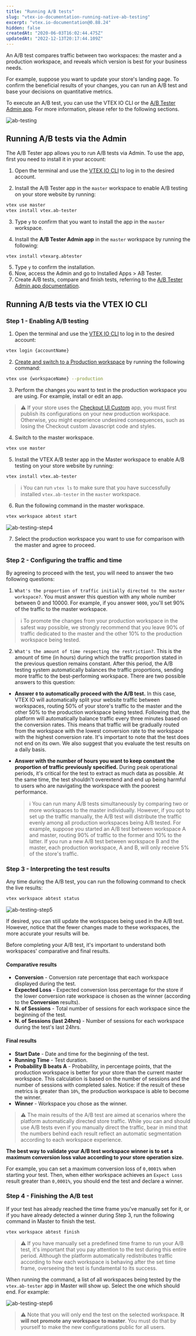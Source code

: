 ```yaml
---
title: "Running A/B tests"
slug: "vtex-io-documentation-running-native-ab-testing"
excerpt: "vtex.io-documentation@0.88.24"
hidden: false
createdAt: "2020-06-03T16:02:44.475Z"
updatedAt: "2022-12-13T20:17:44.109Z"
---
```


An A/B test compares traffic between two workspaces: the master and a production workspace, and reveals which version is best for your business needs.

For example, suppose you want to update your store's landing page. To confirm the beneficial results of your changes, you can run an A/B test and base your decisions on quantitative metrics.

To execute an A/B test, you can use the VTEX IO CLI or the [A/B Tester Admin app](https://developers.vtex.com/vtex-developer-docs/docs/vtexarg-abtester). For more information, please refer to the following sections.

![ab-testing](https://cdn.jsdelivr.net/gh/vtexdocs/dev-portal-content@main/images/vtex-io-documentation-running-native-ab-testing-0.png)

## Running A/B tests via the Admin

The A/B Tester app allows you to run A/B tests via Admin. To use the app, first you need to install it in your account:

1. Open the terminal and use the [VTEX IO CLI](https://developers.vtex.com/vtex-developer-docs/docs/vtex-io-documentation-vtex-io-cli-installation-and-command-reference) to log in to the desired account.

2. Install the A/B Tester app in the `master` workspace to enable A/B testing on your store website by running:

  ```sh
  vtex use master
  vtex install vtex.ab-tester
  ```

3. Type `y` to confirm that you want to install the app in the `master` workspace.

4. Install the **A/B Tester Admin app** in the `master` workspace by running the following:

  ```sh
  vtex install vtexarg.abtester
  ```
  
5. Type `y` to confirm the installation.
6. Now, access the Admin and go to Installed Apps > AB Tester.
7. Create A/B tests, compare and finish tests, referring to the [A/B Tester Admin app documentation](https://developers.vtex.com/vtex-developer-docs/docs/vtexarg-abtester#usage).

## Running A/B tests via the VTEX IO CLI

### Step 1 - Enabling A/B testing

1. Open the terminal and use the [VTEX IO CLI](https://developers.vtex.com/vtex-developer-docs/docs/vtex-io-documentation-vtex-io-cli-installation-and-command-reference) to log in to the desired account:

  ```sh
  vtex login {accountName}
  ```

2. [Create and switch to a Production workspace](https://developers.vtex.com/vtex-developer-docs/docs/vtex-io-documentation-creating-a-production-workspace) by running the following command:

  ```sh
  vtex use {workspaceName} --production
  ```

3. Perform the changes you want to test in the production workspace you are using. For example, install or edit an app.

  > ⚠️ If your store uses the [Checkout UI Custom](https://developers.vtex.com/vtex-developer-docs/docs/vtex-checkout-ui-custom-v0) app, you must first publish its configurations on your new production workspace. Otherwise, you might experience undesired consequences, such as losing the Checkout custom Javascript code and styles.

4. Switch to the master workspace.

  ```sh
  vtex use master
  ```

5. Install the VTEX A/B tester app in the Master workspace to enable A/B testing on your store website by running:

  ```
  vtex install vtex.ab-tester
  ```

  > ℹ️ You can run `vtex ls` to make sure that you have successfully installed `vtex.ab-tester` in the `master` workspace.

6. Run the following command in the master workspace.

  ```sh
  vtex workspace abtest start
  ```

![ab-testing-step4](https://cdn.jsdelivr.net/gh/vtexdocs/dev-portal-content@main/images/vtex-io-documentation-running-native-ab-testing-1.png)

7. Select the production workspace you want to use for comparison with the master and agree to proceed.

### Step 2 - Configuring the traffic and time

By agreeing to proceed with the test, you will need to answer the two following questions:

1. `What's the proportion of traffic initially directed to the master workspace?`. You must answer this question with any whole number between 0 and 10000. For example, if you answer `9000`, you'll set 90% of the traffic to the master workspace.

  > ℹ️ To promote the changes from your production workspace in the safest way possible, we strongly recommend that you leave 90% of traffic dedicated to the master and the other 10% to the production workspace being tested.

2. `What's the amount of time respecting the restriction?`. This is the amount of time (in hours) during which the traffic proportion stated in the previous question remains constant. After this period, the A/B testing system automatically balances the traffic proportions, sending more traffic to the best-performing workspace. There are two possible answers to this question:

- **Answer `0` to automatically proceed with the A/B test.** In this case, VTEX IO will automatically split your website traffic between workspaces, routing 50% of your store's traffic to the master and the other 50% to the production workspace being tested. Following that, the platform will automatically balance traffic every three minutes based on the conversion rates. This means that traffic will be gradually routed from the workspace with the lowest conversion rate to the workspace with the highest conversion rate. It's important to note that the test does not end on its own. We also suggest that you evaluate the test results on a daily basis.
- **Answer with the number of hours you want to keep constant the proportion of traffic previously specified.** During peak operational periods, it's critical for the test to extract as much data as possible. At the same time, the test shouldn't overextend and end up being harmful to users who are navigating the workspace with the poorest performance.

  > ℹ️ You can run many A/B tests simultaneously by comparing two or more workspaces to the master individually. However, if you opt to set up the traffic manually, the A/B test will distribute the traffic evenly among all production workspaces being A/B tested. For example, suppose you started an A/B test between workspace A and master, routing 90% of traffic to the former and 10% to the latter. If you run a new A/B test between workspace B and the master, each production workspace, A and B, will only receive 5% of the store's traffic.

### Step 3 - Interpreting the test results

Any time during the A/B test, you can run the following command to check the live results:

```sh
vtex workspace abtest status
```

![ab-testing-step5](https://cdn.jsdelivr.net/gh/vtexdocs/dev-portal-content@main/images/vtex-io-documentation-running-native-ab-testing-2.png)

If desired, you can still update the workspaces being used in the A/B test. However, notice that the fewer changes made to these workspaces, the more accurate your results will be.

Before completing your A/B test, it's important to understand both workspaces' comparative and final results.

#### Comparative results

- **Conversion** - Conversion rate percentage that each workspace displayed during the test.
- **Expected Loss** - Expected conversion loss percentage for the store if the lower conversion rate workspace is chosen as the winner (according to the **Conversion** results).
- **N. of Sessions** - Total number of sessions for each workspace since the beginning of the test.
- **N. of Sessions (last 24hrs)** - Number of sessions for each workspace during the test's last 24hrs.

#### Final results

- **Start Date** - Date and time for the beginning of the test.
- **Running Time** - Test duration.
- **Probability B beats A** - Probability, in percentage points, that the production workspace is better for your store than the current master workspace. This calculation is based on the number of sessions and the number of sessions with completed sales. Notice: if the result of these metrics is greater than `10%`, the production workspace is able to become the winner.
- **Winner** - Workspace you chose as the winner.

> ⚠️ The main results of the A/B test are aimed at scenarios where the platform automatically directed store traffic. While you can and should use A/B tests even if you manually direct the traffic, bear in mind that the numbers behind each result reflect an automatic segmentation according to each workspace experience.

**The best way to validate your A/B test workspace winner is to set a maximum conversion loss value according to your store operation size.**

For example, you can set a maximum conversion loss of `0,0001%` when starting your test. Then, when either workspace achieves an `Expect Loss` result greater than `0,0001%`, you should end the test and declare a winner.

### Step 4 - Finishing the A/B test

If your test has already reached the time frame you've manually set for it, or if you have already detected a winner during Step 3, run the following command in Master to finish the test.

```sh
vtex workspace abtest finish
```

> ⚠️ If you have manually set a predefined time frame to run your A/B test, it's important that you pay attention to the test during this entire period. Although the platform automatically redistributes traffic according to how each workspace is behaving after the set time frame, overseeing the test is fundamental to its success.

When running the command, a list of all workspaces being tested by the `vtex.ab-tester` app in Master will show up. Select the one which should end. For example:

![ab-testing-step6](https://cdn.jsdelivr.net/gh/vtexdocs/dev-portal-content@main/images/vtex-io-documentation-running-native-ab-testing-3.png)

> ⚠️ Note that you will only end the test on the selected workspace. **It will not promote any workspace to master**. You must do that by yourself to make the new configurations public for all users.
